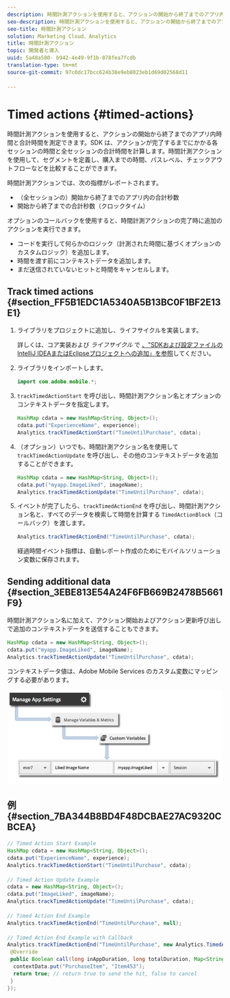 ```yaml
---
description: 時間計測アクションを使用すると、アクションの開始から終了までのアプリ内時間と合計時間を測定できます。SDK は、アクションが完了するまでにかかる各セッションの時間と全セッションの合計時間を計算します。時間計測アクションを使用して、セグメントを定義し、購入までの時間、パスレベル、チェックアウトフローなどを比較することができます。
seo-description: 時間計測アクションを使用すると、アクションの開始から終了までのアプリ内時間と合計時間を測定できます。SDK は、アクションが完了するまでにかかる各セッションの時間と全セッションの合計時間を計算します。時間計測アクションを使用して、セグメントを定義し、購入までの時間、パスレベル、チェックアウトフローなどを比較することができます。
seo-title: 時間計測アクション
solution: Marketing Cloud、Analytics
title: 時間計測アクション
topic: 開発者と導入
uuid: 5a48a580- b942-4e49-9f1b-078fea7fcdb
translation-type: tm+mt
source-git-commit: 97c0dc17bcc624b38e9eb8023eb1d69d02568d11

---
```



# Timed actions {#timed-actions}

時間計測アクションを使用すると、アクションの開始から終了までのアプリ内時間と合計時間を測定できます。SDK は、アクションが完了するまでにかかる各セッションの時間と全セッションの合計時間を計算します。時間計測アクションを使用して、セグメントを定義し、購入までの時間、パスレベル、チェックアウトフローなどを比較することができます。

時間計測アクションでは、次の指標がレポートされます。

* （全セッションの）開始から終了までのアプリ内の合計秒数
* 開始から終了までの合計秒数（クロックタイム）

オプションのコールバックを使用すると、時間計測アクションの完了時に追加のアクションを実行できます。

* コードを実行して何らかのロジック（計測された時間に基づくオプションのカスタムロジック）を追加します。
* 時間を渡す前にコンテキストデータを追加します。
* まだ送信されていないヒットと時間をキャンセルします。

## Track timed actions {#section_FF5B1EDC1A5340A5B13BC0F1BF2E13E1}

1. ライブラリをプロジェクトに追加し、ライフサイクルを実装します。

   詳しくは、コア実装および *ライフサイクル* で [、"SDKおよび設定ファイルのIntelliJ IDEAまたはEclipseプロジェクトへの追加」を参照](/help/android/getting-started/dev-qs.md)してください。
1. ライブラリをインポートします。

   ```java
   import com.adobe.mobile.*;
   ```

1. `trackTimedActionStart` を呼び出し、時間計測アクション名とオプションのコンテキストデータを指定します。

   ```java
   HashMap cdata = new HashMap<String, Object>(); 
   cdata.put("ExperienceName", experience); 
   Analytics.trackTimedActionStart("TimeUntilPurchase", cdata);
   ```

1. （オプション）いつでも、時間計測アクション名を使用して `trackTimedActionUpdate` を呼び出し、その他のコンテキストデータを追加することができます。

   ```java
   HashMap cdata = new HashMap<String, Object>(); 
   cdata.put("myapp.ImageLiked", imageName); 
   Analytics.trackTimed​ActionUpdate("TimeUntilPurchase", cdata);
   ```

1. イベントが完了したら、`trackTimedActionEnd` を呼び出し、時間計測アクション名と、すべてのデータを検索して時間を計算する `TimedActionBlock`（コールバック）を渡します。

   ```java
   Analytics.trackTimedActionEnd("TimeUntilPurchase", cdata);
   ```

   経過時間イベント指標は、自動レポート作成のためにモバイルソリューション変数に保存されます。

## Sending additional data {#section_3EBE813E54A24F6FB669B2478B5661F9}

時間計測アクション名に加えて、アクション開始およびアクション更新呼び出しで追加のコンテキストデータを送信することもできます。

```java
HashMap cdata = new HashMap<String, Object>(); 
cdata.put("myapp.ImageLiked", imageName); 
Analytics.trackTimed​ActionUpdate("TimeUntilPurchase", cdata);
```

コンテキストデータ値は、Adobe Mobile Services のカスタム変数にマッピングする必要があります。

![](assets/map-variable-context-ltv.png)

## 例 {#section_7BA344B8BD4F48DCBAE27AC9320CBCEA}

```java
// Timed Action Start Example 
HashMap cdata = new HashMap<String, Object>(); 
cdata.put("ExperienceName", experience); 
Analytics.trackTimedActionStart("TimeUntilPurchase", cdata); 
 
// Timed Action Update Example 
cdata = new HashMap<String, Object>(); 
cdata.put("ImageLiked", imageName); 
Analytics.trackTimed​ActionUpdate("TimeUntilPurchase", cdata); 
 
// Timed Action End Example 
Analytics.trackTimedActionEnd("TimeUntilPurchase", null); 
 
// Timed Action End Example with Callback 
Analytics.trackTimedActionEnd("TimeUntilPurchase", new Analytics.TimedActionBlock<Boolean>() { 
 @Override 
 public Boolean call(long inAppDuration, long totalDuration, Map<String, Object> contextData) { 
  contextData.put("PurchaseItem", "Item453"); 
  return true; // return true to send the hit, false to cancel 
 } 
});
```

